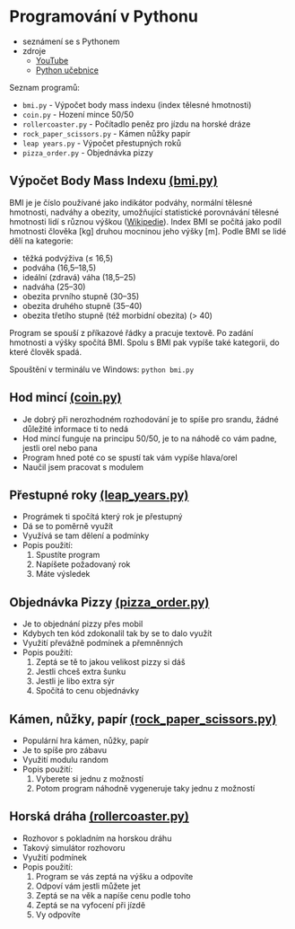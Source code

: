 # Programování v Pythonu  

+ seznámení se s Pythonem  
+ zdroje  
  - [YouTube](https://www.youtube.com/@hacknisvoubudoucnost/)  
  - [Python učebnice](https://docs.python.org/3/reference/index.html/)  

Seznam programů:  

* `bmi.py` - Výpočet body mass indexu (index tělesné hmotnosti)  
* `coin.py` - Hození mince 50/50  
* `rollercoaster.py` - Počítadlo peněz pro jízdu na horské dráze  
* `rock_paper_scissors.py` - Kámen nůžky papír  
* `leap years.py` - Výpočet přestupných roků  
* `pizza_order.py` - Objednávka pizzy  

## Výpočet Body Mass Indexu [(bmi.py)](https://github.com/krystofskorna/python/blob/main/bmi.py/)  

BMI je je číslo používané jako indikátor podváhy, normální tělesné hmotnosti, nadváhy a obezity, umožňující statistické porovnávání tělesné hmotnosti lidí s různou výškou ([Wikipedie](https://cs.wikipedia.org/wiki/Index_t%C4%9Blesn%C3%A9_hmotnosti)). Index BMI se počítá jako podíl hmotnosti člověka [kg] druhou mocninou jeho výšky [m]. Podle BMI se lidé dělí na kategorie:  

- těžká podvýživa	(≤ 16,5)  
- podváha	(16,5–18,5)  
- ideální (zdravá) váha	(18,5–25)  
- nadváha (25–30)  
- obezita prvního stupně (30–35)  
- obezita druhého stupně (35–40)  
- obezita třetího stupně (též morbidní obezita)	(> 40)  

Program se spouší z příkazové řádky a pracuje textově. Po zadání hmotnosti a výšky spočítá BMI. Spolu s BMI pak vypíše také kategorii, do které člověk spadá.  

Spouštění v terminálu ve Windows: `python bmi.py`  

## Hod mincí [(coin.py)](https://github.com/krystofskorna/python/blob/main/coin.py/)  
   - Je dobrý při nerozhodném rozhodování je to spíše pro srandu, žádné důležité informace ti to nedá  
   - Hod mincí funguje na principu 50/50, je to na náhodě co vám padne, jestli orel nebo pana  
   - Program hned poté co se spustí tak vám vypíše hlava/orel  
   - Naučil jsem pracovat s modulem  
## Přestupné roky [(leap_years.py)](https://github.com/krystofskorna/python/blob/main/leap_years.py/)  
   - Prográmek ti spočítá který rok je přestupný
   - Dá se to poměrně využít
   - Využívá se tam dělení a podmínky
   - Popis použití:
     1. Spustíte program
     2. Napíšete požadovaný rok
     3. Máte výsledek
## Objednávka Pizzy [(pizza_order.py)](https://github.com/krystofskorna/python/blob/main/pizza_order.py/)  
   - Je to objednání pizzy přes mobil
   - Kdybych ten kód zdokonalil tak by se to dalo využít
   - Využití převážně podmínek a přemněnných
   - Popis použití:
     1. Zeptá se tě to jakou velikost pizzy si dáš
     2. Jestli chceš extra šunku
     3. Jestli je libo extra sýr
     4. Spočítá to cenu objednávky
## Kámen, nůžky, papír [(rock_paper_scissors.py)](https://github.com/krystofskorna/python/blob/main/rock_paper_scissors.py/)  
   - Populární hra kámen, nůžky, papír
   - Je to spíše pro zábavu
   - Využití modulu random
   - Popis použití:
     1. Vyberete si jednu z možností
     2. Potom program náhodně vygeneruje taky jednu z možností
## Horská dráha [(rollercoaster.py)](https://github.com/krystofskorna/python/blob/main/rollercoaster.py/)  
   - Rozhovor s pokladním na horskou dráhu
   - Takový simulátor rozhovoru
   - Využití podmínek
   - Popis použití:
     1. Program se vás zeptá na výšku a odpovíte
     2. Odpoví vám jestli můžete jet
     3. Zeptá se na věk a napíše cenu podle toho
     4. Zeptá se na vyfocení při jízdě
     5. Vy odpovíte
